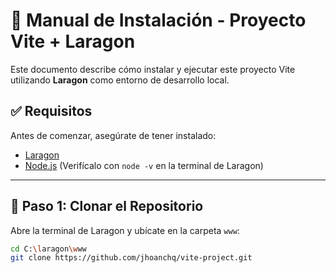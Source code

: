# 🚀 Manual de Instalación - Proyecto Vite + Laragon

Este documento describe cómo instalar y ejecutar este proyecto Vite utilizando **Laragon** como entorno de desarrollo local.

## ✅ Requisitos

Antes de comenzar, asegúrate de tener instalado:

- [Laragon](https://laragon.org/)
- [Node.js](https://nodejs.org/) (Verifícalo con `node -v` en la terminal de Laragon)

---

## 📁 Paso 1: Clonar el Repositorio

Abre la terminal de Laragon y ubícate en la carpeta `www`:

```bash
cd C:\laragon\www
git clone https://github.com/jhoanchq/vite-project.git
```
